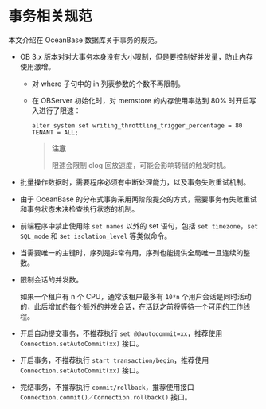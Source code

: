 # 事务相关规范

本文介绍在 OceanBase 数据库关于事务的规范。

* OB 3.x 版本对对大事务本身没有大小限制，但是要控制好并发量，防止内存使用激增。

  * 对 where 子句中的 in 列表参数的个数不再限制。

  * 在 OBServer 初始化时，对 memstore 的内存使用率达到 80% 时开启写入进行了限速：

    `alter system set writing_throttling_trigger_percentage = 80 TENANT = ALL;`

    >**注意**
    >
    >限速会限制 clog 回放速度，可能会影响转储的触发时机。

* 批量操作数据时，需要程序必须有中断处理能力，以及事务失败重试机制。

* 由于 OceanBase 的分布式事务采用两阶段提交的方式，需要事务有失败重试和事务状态未决检查执行状态的机制。

* 前端程序中禁止使用除 `set names` 以外的 set 语句，包括 `set timezone`，`set SQL_mode` 和 s`et isolation_level` 等类似命令。

* 当需要唯一的主键时，序列是非常有用，序列也能提供全局唯一且连续的整数。

* 限制会话的并发数。

  如果一个租户有 n 个 CPU，通常该租户最多有 `10*n` 个用户会话是同时活动的，此后增加的每个额外的并发会话，在活跃之前将等待一个可用的工作线程。
  
* 开启自动提交事务，不推荐执行 `set @@autocommit=xx`，推荐使用 `Connection.setAutoCommit(xx)` 接口。

* 开启事务，不推荐执行 `start transaction/begin`，推荐使用 `Connection.setAutoCommit(xx)` 接口。

* 完结事务，不推荐执行 `commit/rollback`，推荐使用接口 `Connection.commit()／Connection.rollback()` 接口。
